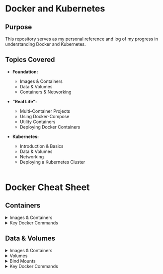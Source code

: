 # Docker and Kubernetes

## Purpose
This repository serves as my personal reference and log of my progress in understanding Docker and Kubernetes.

## Topics Covered
- **Foundation:**
  - Images & Containers
  - Data & Volumes
  - Containers & Networking

- **"Real Life":**
  - Multi-Container Projects
  - Using Docker-Compose
  - Utility Containers
  - Deploying Docker Containers

- **Kubernetes:**
  - Introduction & Basics
  - Data & Volumes
  - Networking
  - Deploying a Kubernetes Cluster
  <br>
# Docker Cheat Sheet

## Containers

<details>
  <summary>Images & Containers</summary>

### Images

Images are one of the two core building blocks Docker is all about (the other one is "Containers").

- Images are blueprints/templates for containers. They are read-only and contain the application as well as the necessary application environment (operating system, runtimes, tools, etc.).
- Images do not run themselves; instead, they can be executed as containers.
- Images are either pre-built (e.g., official Images you find on DockerHub) or you build your own Images by defining a Dockerfile.
- Dockerfiles contain instructions which are executed when an image is built (`docker build .`), every instruction then creates a layer in the image. Layers are used to efficiently rebuild and share images.
- The `CMD` instruction is special: It's not executed when the image is built but when a container is created and started based on that image.

### Containers

Containers are the other key building block Docker is all about.

- Containers are running instances of Images. When you create a container (via `docker run`), a thin read-write layer is added on top of the Image.
- Multiple Containers can therefore be started based on one and the same Image. All Containers run in isolation, i.e., they don't share any application state or written data.
- You need to create and start a Container to start the application which is inside of a Container. So it's Containers which are in the end executed - both in development and production.

</details>

<details>
  <summary>Key Docker Commands</summary>
  <br>

For a full list of all commands, add `--help` after a command - e.g., `docker --help`, `docker run --help`, etc.

Also, view the official docs for a full, detailed documentation of ALL commands and features: [Docker Docs](https://docs.docker.com/engine/reference/run/)

- `docker build .`: Build a Dockerfile and create your own Image based on the file
  - `-t NAME:TAG`: Assign a NAME and a TAG to an image
- `docker run IMAGE_NAME`: Create and start a new container based on image IMAGENAME (or use the image id)
  - `--name NAME`: Assign a NAME to the container. The name can be used for stopping and removing etc.
  - `-d`: Run the container in detached mode - i.e. output printed by the container is not visible, the command prompt/terminal does NOT wait for the container to stop
  - `-it`: Run the container in "interactive" mode - the container/application is then prepared to receive input via the command prompt/terminal. You can stop the container with CTRL + C when using the `-it` flag
  - `--rm`: Automatically remove the container when it's stopped
- `docker ps`: List all running containers
  - `-a`: List all containers - including stopped ones
- `docker images`: List all locally stored images
- `docker rm CONTAINER`: Remove a container with name CONTAINER (you can also use the container id)
- `docker rmi IMAGE`: Remove an image by name/id
- `docker container prune`: Remove all stopped containers
- `docker image prune`: Remove all dangling images (untagged images)
  - `-a`: Remove all locally stored images
- `docker push IMAGE`: Push an image to DockerHub (or another registry) - the image name/tag must include the repository name/url
- `docker pull IMAGE`: Pull (download) an image from DockerHub (or another registry) - this is done automatically if you just `docker run IMAGE` and the image wasn't pulled before

</details>

## Data & Volumes

<details>
  <summary>Images & Containers</summary>
  <br>
Images are read-only - once they're created, they can't change (you have to rebuild them to update them).

Containers, on the other hand, can read and write - they add a thin "read-write layer" on top of the image. That means that they can make changes to the files and folders in the image without actually changing the image.

But even with read-write Containers, two big problems occur in many applications using Docker:

1. Data written in a Container doesn't persist: If the Container is stopped and removed, all data written in the Container is lost.
2. The container Container can't interact with the host filesystem: If you change something in your host project folder, those changes are not reflected in the running container. You need to rebuild the image (which copies the folders) and start a new container.

Problem 1 can be solved with a Docker feature called "Volumes". Problem 2 can be solved by using "Bind Mounts".

</details>

<details>
  <summary>Volumes</summary>
  <br>
Volumes are folders (and files) managed on your host machine which are connected to folders/files inside of a container.

There are two types of Volumes:

- **Anonymous Volumes**: Created via `-v /some/path/in/container` and removed automatically when a container is removed because of `--rm` added on the `docker run` command.
- **Named Volumes**: Created via `-v some-name:/some/path/in/container` and NOT removed automatically.

With Volumes, data can be passed into a container (if the folder on the host machine is not empty) and it can be saved when written by a container (changes made by the container are reflected on your host machine).

Volumes are created and managed by Docker - as a developer, you don't necessarily know where exactly the folders are stored on your host machine. Because the data stored in there is not meant to be viewed or edited by you - use "Bind Mounts" if you need to do that!

Instead, especially Named Volumes can help you with persisting data.

Since data is not just written in the container but also on your host machine, the data survives even if a container is removed (because the Named Volume isn't removed in that case). Hence you can use Named Volumes to persist container data (e.g., log files, uploaded files, database files, etc).

Anonymous Volumes can be useful for ensuring that some Container-internal folder is not overwritten by a "Bind Mount" for example.

By default, Anonymous Volumes are removed if the Container was started with the `--rm` option and was stopped thereafter. They are not removed if a Container was started (and then removed) without that option.

Named Volumes are never removed, you need to do that manually (via `docker volume rm VOL_NAME`, see reference below).

</details>

<details>
  <summary>Bind Mounts</summary>
  <br>
Bind Mounts are very similar to Volumes - the key difference is, that you, the developer, set the path on your host machine that should be connected to some path inside of a Container.

You do that via `-v /absolute/path/on/your/host/machine:/some/path/inside/of/container`.

The path in front of the `:` (i.e., the path on your host machine, to the folder that should be shared with the container) has to be an absolute path when using `-v` on the `docker run` command.

Bind Mounts are very useful for sharing data with a Container which might change whilst the container is running - e.g., your source code that you want to share with the Container running your development environment.

Don't use Bind Mounts if you just want to persist data - Named Volumes should be used for that (exception: You want to be able to inspect the data written during development).

In general, Bind Mounts are a great tool during development - they're not meant to be used in production (since your container should run isolated from its host machine).

</details>

<details>
  <summary>Key Docker Commands</summary>
  <br>
  
- `docker run -v /path/in/container IMAGE`: Create an Anonymous Volume inside a Container.
- `docker run -v some-name:/path/in/container IMAGE`: Create a Named Volume (named some-name) inside a Container.
- `docker run -v /path/on/your/host/machine:path/in/container IMAGE`: Create a Bind Mount and connect a local path on your host machine to some path in the Container.
- `docker volume ls`: List all currently active/stored Volumes (by all Containers).
- `docker volume create VOL_NAME`: Create a new (Named) Volume named VOL_NAME. You typically don't need to do that, since Docker creates them automatically for you if they don't exist when running a container.
- `docker volume rm VOL_NAME`: Remove a Volume by its name (or ID).
- `docker volume prune`: Remove all unused Volumes (i.e., not connected to a currently running or stopped container).

</details>


